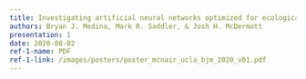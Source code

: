 ```yaml
---
title: Investigating artificial neural networks optimized for ecological auditory tasks as a normative model for pitch perception
authors: Bryan J. Medina, Mark R. Saddler, & Josh H. McDermott
presentation: 1
date: 2020-08-02
ref-1-name: PDF
ref-1-link: /images/posters/poster_mcnair_ucla_bjm_2020_v01.pdf
---
```

